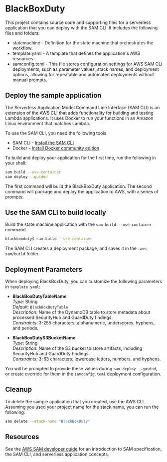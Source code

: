# BlackBoxDuty

This project contains source code and supporting files for a serverless application that you can deploy with the SAM CLI. It includes the following files and folders:

- statemachine - Definition for the state machine that orchestrates the workflow.
- template.yaml - A template that defines the application's AWS resources.
- samconfig.toml - This file stores configuration settings for AWS SAM CLI deployments, such as parameter values, stack names, and deployment options, allowing for repeatable and automated deployments without manual prompts.

## Deploy the sample application

The Serverless Application Model Command Line Interface (SAM CLI) is an extension of the AWS CLI that adds functionality for building and testing Lambda applications. It uses Docker to run your functions in an Amazon Linux environment that matches Lambda.

To use the SAM CLI, you need the following tools:

- SAM CLI - [Install the SAM CLI](https://docs.aws.amazon.com/serverless-application-model/latest/developerguide/serverless-sam-cli-install.html)
- Docker - [Install Docker community edition](https://hub.docker.com/search/?type=edition&offering=community)

To build and deploy your application for the first time, run the following in your shell:

```bash
sam build --use-container
sam deploy --guided
```

The first command will build the BlackBoxDuty application. The second command will package and deploy the application to AWS, with a series of prompts.

## Use the SAM CLI to build locally

Build the state machine application with the `sam build --use-container` command.

```bash
blackboxduty$ sam build --use-container
```

The SAM CLI creates a deployment package, and saves it in the `.aws-sam/build` folder.

## Deployment Parameters

When deploying BlackBoxDuty, you can customize the following parameters in `template.yaml`:

- **BlackBoxDutyTableName**  
  _Type:_ String  
  _Default:_ `BlackBoxDutyTable`  
  _Description:_ Name of the DynamoDB table to store metadata about processed SecurityHub and GuardDuty findings.  
  _Constraints:_ 3-255 characters; alphanumeric, underscores, hyphens, and periods.

- **BlackBoxDutyS3BucketName**  
  _Type:_ String  
  _Description:_ Name of the S3 bucket to store artifacts, including SecurityHub and GuardDuty findings.  
  _Constraints:_ 3-63 characters; lowercase letters, numbers, and hyphens.

You will be prompted to provide these values during `sam deploy --guided`, or create override for them in the `samconfig.toml` deployment configuration.

## Cleanup

To delete the sample application that you created, use the AWS CLI. Assuming you used your project name for the stack name, you can run the following:

```bash
sam delete --stack-name "BlackBoxDuty"
```

## Resources

See the [AWS SAM developer guide](https://docs.aws.amazon.com/serverless-application-model/latest/developerguide/what-is-sam.html) for an introduction to SAM specification, the SAM CLI, and serverless application concepts.
